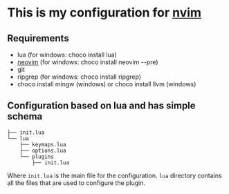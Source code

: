 # This is my configuration for [nvim](https://neovim.io/)

## Requirements
- lua (for windows: choco install lua)
- [neovim](https://neovim.io/) (for windows: choco install neovim --pre)
- git
- ripgrep (for windows: choco install ripgrep)
- choco install mingw (windows) or choco install llvm (windows)

## Configuration based on lua and has simple schema

```shcema
├── init.lua
└── lua
    ├── keymaps.lua
    ├── options.lua
    └── plugins
        ├── init.lua
```

Where `init.lua` is the main file for the configuration.
`lua` directory contains all the files that are used to configure the plugin.
